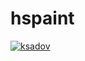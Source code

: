 # hspaint
[![ksadov](https://circleci.com/gh/ksadov/hspaint.svg?style=svg)](https://app.circleci.com/pipelines/github/ksadov/hspaint)
